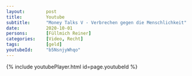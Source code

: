 ```yaml
---
layout:        post
title:         Youtube
subtitle:      "Money Talks V - Verbrechen gegen die Menschlichkeit"
date:          2020-10-01
persons:       [Füllmich Reiner]
categories:    [Video, Recht]
tags:          [geld]
youtubeId:     "b5NsnjyWhqo"
---
```


{% include youtubePlayer.html id=page.youtubeId %}
